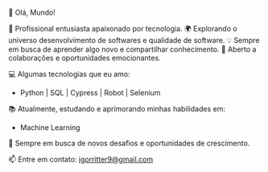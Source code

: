 👋 Olá, Mundo!

🚀 Profissional entusiasta apaixonado por tecnologia.
🌍 Explorando o universo desenvolvimento de softwares e qualidade de software.
💡 Sempre em busca de aprender algo novo e compartilhar conhecimento.
🤝 Aberto a colaborações e oportunidades emocionantes.

💻 Algumas tecnologias que eu amo:
- Python | SQL | Cypress | Robot | Selenium

📚 Atualmente, estudando e aprimorando minhas habilidades em:
- Machine Learning

🌱 Sempre em busca de novos desafios e oportunidades de crescimento.

📫 Entre em contato: igorritter9@gmail.com
